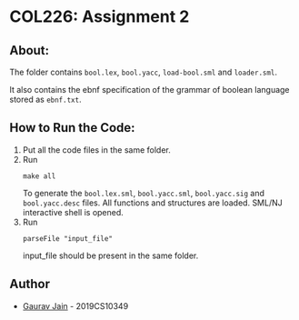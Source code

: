 # COL226: Assignment 2

## About:
The folder contains ```bool.lex```, ```bool.yacc```, ```load-bool.sml``` and ```loader.sml```. 

It also contains the ebnf specification of the grammar of boolean language stored as ```ebnf.txt```.

## How to Run the Code:
1. Put all the code files in the same folder.
2. Run 
    ```
    make all
    ```
    To generate the ```bool.lex.sml```,  ```bool.yacc.sml```,  ```bool.yacc.sig``` and ```bool.yacc.desc``` files.
    All functions and structures are loaded. SML/NJ interactive shell is opened.
3. Run
    ```
    parseFile "input_file"
    ```
    input_file should be present in the same folder.



## Author
* [Gaurav Jain](https://github.com/GAURAV-28)   -   2019CS10349

